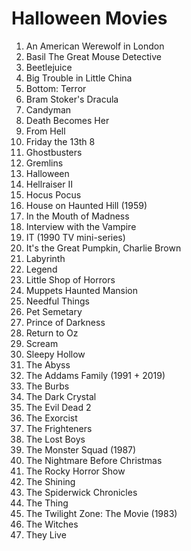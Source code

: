 # Halloween Movies

1. An American Werewolf in London
1. Basil The Great Mouse Detective
1. Beetlejuice
1. Big Trouble in Little China
1. Bottom: Terror
1. Bram Stoker's Dracula
1. Candyman
1. Death Becomes Her
1. From Hell
1. Friday the 13th 8
1. Ghostbusters
1. Gremlins
1. Halloween
1. Hellraiser II
1. Hocus Pocus
1. House on Haunted Hill (1959)
1. In the Mouth of Madness
1. Interview with the Vampire
1. IT (1990 TV mini-series)
1. It's the Great Pumpkin, Charlie Brown
1. Labyrinth
1. Legend
1. Little Shop of Horrors
1. Muppets Haunted Mansion
1. Needful Things
1. Pet Semetary
1. Prince of Darkness
1. Return to Oz
1. Scream
1. Sleepy Hollow
1. The Abyss
1. The Addams Family (1991 + 2019)
1. The Burbs
1. The Dark Crystal
1. The Evil Dead 2
1. The Exorcist
1. The Frighteners
1. The Lost Boys
1. The Monster Squad (1987)
1. The Nightmare Before Christmas
1. The Rocky Horror Show
1. The Shining
1. The Spiderwick Chronicles
1. The Thing
1. The Twilight Zone: The Movie (1983)
1. The Witches
1. They Live
